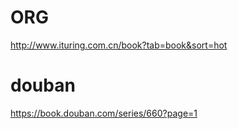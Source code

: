 # ORG
http://www.ituring.com.cn/book?tab=book&sort=hot

# douban
https://book.douban.com/series/660?page=1